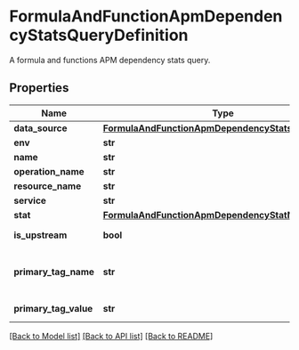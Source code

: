 # FormulaAndFunctionApmDependencyStatsQueryDefinition

A formula and functions APM dependency stats query.

## Properties
Name | Type | Description | Notes
------------ | ------------- | ------------- | -------------
**data_source** | [**FormulaAndFunctionApmDependencyStatsDataSource**](FormulaAndFunctionApmDependencyStatsDataSource.md) |  | 
**env** | **str** | APM environment. | 
**name** | **str** | Name of query to use in formulas. | 
**operation_name** | **str** | Name of operation on service. | 
**resource_name** | **str** | APM resource. | 
**service** | **str** | APM service. | 
**stat** | [**FormulaAndFunctionApmDependencyStatName**](FormulaAndFunctionApmDependencyStatName.md) |  | 
**is_upstream** | **bool** | Determines whether stats for upstream or downstream dependencies should be queried. | [optional] 
**primary_tag_name** | **str** | The name of the second primary tag used within APM; required when &#x60;primary_tag_value&#x60; is specified. See https://docs.datadoghq.com/tracing/guide/setting_primary_tags_to_scope/#add-a-second-primary-tag-in-datadog. | [optional] 
**primary_tag_value** | **str** | Filter APM data by the second primary tag. &#x60;primary_tag_name&#x60; must also be specified. | [optional] 

[[Back to Model list]](README.md#documentation-for-models) [[Back to API list]](README.md#documentation-for-api-endpoints) [[Back to README]](README.md)


